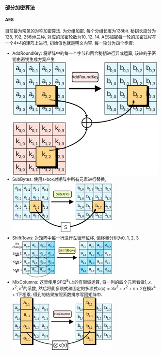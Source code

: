 ### 部分加密算法
#### AES
目前最为常见的对称加密算法, 为分组加密, 每个分组长度为128bit. 秘钥长度分为128, 192, 256bit三种, 对应的加密轮数为10, 12, 14.
AES加密每一轮的加密过程在一个4*4的矩阵上进行, 初始值也就是明文内容. 每一轮分为四个步骤:
* AddRoundKey: 将矩阵中的每一个字节和回合秘钥进行异或运算, 该轮的子密钥由密钥生成方案产生
![AddRoundKey](images/AddRoundKey.png)
* SubBytes: 使用s-box对矩阵中所有元素进行替换, 
![SubBytes](images/SubBytes.png)
* ShiftRows: 对矩阵中每一行进行左循环位移, 偏移量分别为0, 1, 2, 3
![ShiftRows](images/ShiftRows.png)
* MixColumns: 这里使用$GF(2^8)$上的有限域运算, 将一列的四个元素看做$1,x,x^2,x^3$的系数, 然后将此多项式和固定的多项式$c(x)=3x^3+x^2+x+2$在模$x^4+1$下相乘. 得到的结果按照系数排序写回矩阵中.
![alt text](images/MixColumns.png)